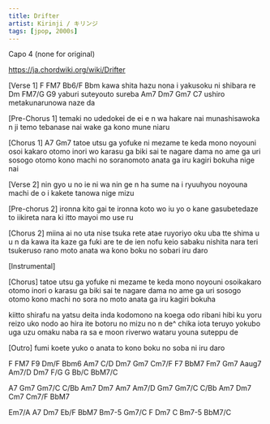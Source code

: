 ```yaml
---
title: Drifter
artist: Kirinji / キリンジ
tags: [jpop, 2000s]
---
```


Capo 4 (none for original)

https://ja.chordwiki.org/wiki/Drifter


[Verse 1]
F FM7           Bb6/F Bbm
kawa shita hazu nona i
yakusoku ni shibara re
  Dm  FM7/G   G9
yaburi suteyouto sureba
 Am7  Dm7    Gm7   C7
ushiro metakunarunowa naze da

[Pre-Chorus 1]
temaki no udedokei de
ei e n wa hakare nai
munashisawoka n ji temo
tebanase nai wake ga kono mune niaru

[Chorus 1]
A7    Gm7
tatoe utsu ga yofuke ni mezame te
keda mono noyouni  osoi kakaro otomo
inori wo karasu ga biki sai te
nagare dama no ame ga  uri sosogo otomo
kono machi no soranomoto anata ga
iru kagiri bokuha nige nai

[Verse 2]
nin gyo u no ie ni wa
nin ge n ha sume na i
ryuuhyou noyouna machi de
o i kakete tanowa nige mizu

[Pre-chorus 2]
ironna kito gai te
ironna koto wo iu yo
o kane gasubetedaze to
iikireta nara ki itto mayoi mo use ru

[Chorus 2]
miina ai no uta nise tsuka rete
atae ruyoriyo oku  uba tte shima u u n da
kawa ita kaze ga fuki are te
de ien nofu keio  sabaku nishita nara
teri tsukeruso rano moto anata wa
kono boku no sobari iru daro

[Instrumental]

[Chorus]
tatoe utsu ga yofuke ni mezame te
keda mono noyouni osoikakaro otomo
inori o karasu ga biki sai te
nagare dama no ame ga   uri sosogo otomo
kono machi no sora no moto anata ga
iru kagiri bokuha 

kiitto shirafu na yatsu deita inda
kodomono na koega  odo ribani hibi ku yoru
reizo uko nodo ao hira ite
botoru no mizu no n de^ chika iota teruyo
yokubo uga uzu omaku naba ra sa e
moon riverwo wataru youna suteppu de

[Outro]
fumi koete yuko o anata to
kono boku no soba ni iru daro



F   FM7   F9  Dm/F  Bbm6
Am7  C/D   Dm7  Gm7  Cm7/F  F7
BbM7  Fm7  Gm7 Aaug7  Am7/D  Dm7
F/G   G  Bb/C  BbM7/C

A7  Gm7    Gm7/C   C/Bb
  Am7  Dm7  Am7  Am7/D
    Gm7    Gm7/C   C/Bb
  Am7  Dm7  Cm7  Cm7/F  BbM7

Em7/A  A7  Dm7  Eb/F  BbM7
Bm7-5  Gm7/C   F Dm7  C
Bm7-5 BbM7/C